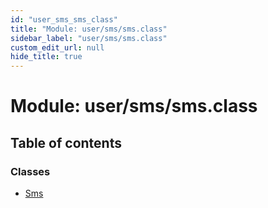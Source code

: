 ```yaml
---
id: "user_sms_sms_class"
title: "Module: user/sms/sms.class"
sidebar_label: "user/sms/sms.class"
custom_edit_url: null
hide_title: true
---
```


# Module: user/sms/sms.class

## Table of contents

### Classes

- [Sms](../classes/user_sms_sms_class.sms.md)
